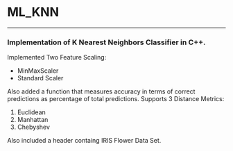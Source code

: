 # ML_KNN
----------
### Implementation of K Nearest Neighbors Classifier in C++.
Implemented Two Feature Scaling:
  - MinMaxScaler 
  - Standard Scaler

Also added a function that measures accuracy in terms of correct predictions as percentage of total predictions.
Supports 3 Distance Metrics:
1. Euclidean
2. Manhattan
3. Chebyshev

Also included a header containg IRIS Flower Data Set.
